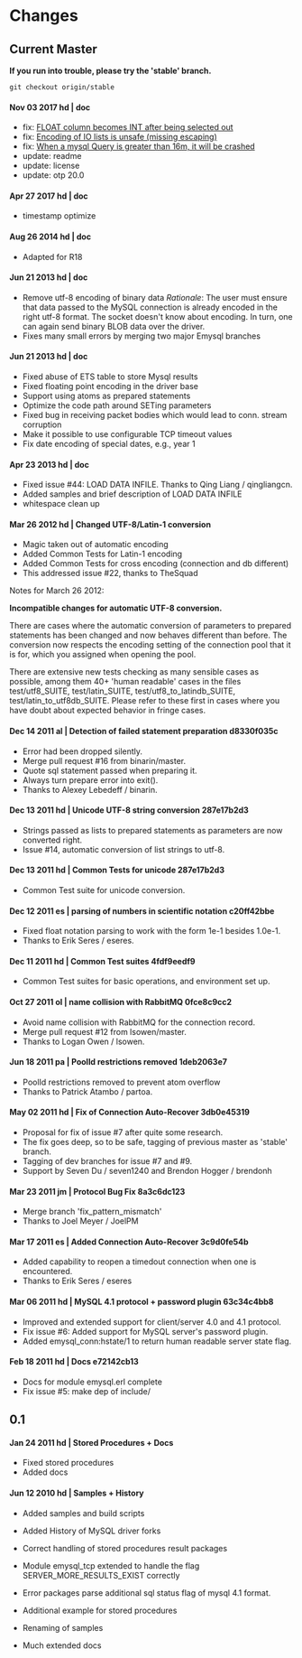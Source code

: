 # Changes

## Current Master

**If you run into trouble, please try the 'stable' branch.**

	git checkout origin/stable
#### Nov 03 2017 hd | doc
* fix: [FLOAT column becomes INT after being selected out](https://github.com/Eonblast/Emysql/issues/176)
* fix: [Encoding of IO lists is unsafe (missing escaping)](https://github.com/Eonblast/Emysql/issues/182)
* fix: [When a mysql Query is greater than 16m, it will be crashed](https://github.com/Eonblast/Emysql/issues/186)
* update: readme
* update: license
* update: otp 20.0
#### Apr 27 2017 hd | doc
* timestamp optimize

#### Aug 26 2014 hd | doc
* Adapted for R18

#### Jun 21 2013 hd | doc
* Remove utf-8 encoding of binary data
  *Rationale*: The user must ensure that data passed to the MySQL
  connection is already encoded in the right utf-8 format. The socket
  doesn't know about encoding. In turn, one can again send binary BLOB
  data over the driver.
* Fixes many small errors by merging two major Emysql branches

#### Jun 21 2013 hd | doc
* Fixed abuse of ETS table to store Mysql results
* Fixed floating point encoding in the driver base
* Support using atoms as prepared statements
* Optimize the code path around SETing parameters
* Fixed bug in receiving packet bodies which would lead to conn. stream corruption
* Make it possible to use configurable TCP timeout values
* Fix date encoding of special dates, e.g., year 1

#### Apr 23 2013 hd | doc
* Fixed issue #44: LOAD DATA INFILE. Thanks to Qing Liang / qingliangcn.  
* Added samples and brief description of LOAD DATA INFILE  
* whitespace clean up  

#### Mar 26 2012 hd | Changed UTF-8/Latin-1 conversion
* Magic taken out of automatic encoding  
* Added Common Tests for Latin-1 encoding  
* Added Common Tests for cross encoding (connection and db different)  
* This addressed issue #22, thanks to TheSquad  

Notes for March 26 2012:  

**Incompatible changes for automatic UTF-8 conversion.**  

There are cases where the automatic conversion of parameters to prepared
statements has been changed and now behaves different than before. The
conversion now respects the encoding setting of the connection pool that it
is for, which you assigned when opening the pool.

There are extensive new tests checking as many sensible cases as possible, among
them 40+ 'human readable' cases in the files test/utf8_SUITE, test/latin_SUITE,
test/utf8_to_latindb_SUITE, test/latin_to_utf8db_SUITE. Please refer to these
first in cases where you have doubt about expected behavior in fringe cases.


#### Dec 14 2011 al | Detection of failed statement preparation d8330f035c
* Error had been dropped silently.  
* Merge pull request #16 from binarin/master.  
* Quote sql statement passed when preparing it.   
* Always turn prepare error into exit().  
* Thanks to Alexey Lebedeff / binarin.  

#### Dec 13 2011 hd | Unicode UTF-8 string conversion 287e17b2d3
* Strings passed as lists to prepared statements as parameters are now converted right.  
* Issue #14, automatic conversion of list strings to utf-8.  

#### Dec 13 2011 hd | Common Tests for unicode 287e17b2d3
* Common Test suite for unicode conversion.  

#### Dec 12 2011 es | parsing of numbers in scientific notation c20ff42bbe
* Fixed float notation parsing to work with the form 1e-1 besides 1.0e-1.  
* Thanks to Erik Seres / eseres.  

#### Dec 11 2011 hd | Common Test suites 4fdf9eedf9
* Common Test suites for basic operations, and environment set up.  

#### Oct 27 2011 ol | name collision with RabbitMQ 0fce8c9cc2
* Avoid name collision with RabbitMQ for the connection record.  
* Merge pull request #12 from lsowen/master.  
* Thanks to Logan Owen / lsowen.  

#### Jun 18 2011 pa | PoolId restrictions removed 1deb2063e7
* PoolId restrictions removed to prevent atom overflow  
* Thanks to Patrick Atambo / partoa.  
 
#### May 02 2011 hd | Fix of Connection Auto-Recover 3db0e45319
* Proposal for fix of issue #7 after quite some research.  
* The fix goes deep, so to be safe, tagging of previous master as 'stable'   branch.
* Tagging of dev branches for issue #7 and #9.  
* Support by Seven Du / seven1240 and Brendon Hogger / brendonh  

#### Mar 23 2011 jm | Protocol Bug Fix 8a3c6dc123
* Merge branch 'fix_pattern_mismatch'  
* Thanks to Joel Meyer / JoelPM  

#### Mar 17 2011 es | Added Connection Auto-Recover 3c9d0fe54b
* Added capability to reopen a timedout connection when one is encountered.  
* Thanks to Erik Seres / eseres  

#### Mar 06 2011 hd | MySQL 4.1 protocol + password plugin 63c34c4bb8
* Improved and extended support for client/server 4.0 and 4.1 protocol.  
* Fix issue #6: Added support for MySQL server's password plugin.  
* Added emysql_conn:hstate/1 to return human readable server state flag.  

#### Feb 18 2011 hd | Docs e72142cb13
* Docs for module emysql.erl complete  
* Fix issue #5: make dep of include/

## 0.1

#### Jan 24 2011 hd | Stored Procedures + Docs 
* Fixed stored procedures
* Added docs

#### Jun 12 2010 hd | Samples + History
* Added samples and build scripts  
* Added History of MySQL driver forks  

* Correct handling of stored procedures result packages  
* Module emysql_tcp extended to handle the flag SERVER_MORE_RESULTS_EXIST correctly  
* Error packages parse additional sql status flag of mysql 4.1 format.  
* Additional example for stored procedures  
* Renaming of samples  
* Much extended docs  
